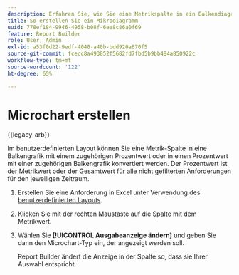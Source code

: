 ```yaml
---
description: Erfahren Sie, wie Sie eine Metrikspalte in ein Balkendiagramm mit einem entsprechenden Prozentwert oder einen Prozentwert mit einem entsprechenden Balkendiagramm ändern.
title: So erstellen Sie ein Mikrodiagramm
uuid: 778ef184-9946-4958-b08f-6ee8c86a0f69
feature: Report Builder
role: User, Admin
exl-id: a53f0d22-9edf-4040-a40b-bdd920a670f5
source-git-commit: fcecc8a493852f5682fd7fbd5b9bb484a850922c
workflow-type: tm+mt
source-wordcount: '122'
ht-degree: 65%

---
```


# Microchart erstellen

{{legacy-arb}}

Im benutzerdefinierten Layout können Sie eine Metrik-Spalte in eine Balkengrafik mit einem zugehörigen Prozentwert oder in einen Prozentwert mit einer zugehörigen Balkengrafik konvertiert werden. Der Prozentwert ist der Metrikwert oder der Gesamtwert für alle nicht gefilterten Anforderungen für den jeweiligen Zeitraum.

1. Erstellen Sie eine Anforderung in Excel unter Verwendung des [benutzerdefinierten Layouts](/help/analyze/legacy-report-builder/layout/configure-the-custom-layout.md).
1. Klicken Sie mit der rechten Maustaste auf die Spalte mit dem Metrikwert.
1. Wählen Sie **[!UICONTROL Ausgabeanzeige ändern]** und geben Sie dann den Microchart-Typ ein, der angezeigt werden soll.

   Report Builder ändert die Anzeige in der Spalte so, dass sie Ihrer Auswahl entspricht.

